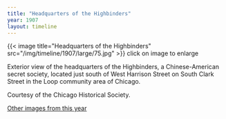 ```yaml
---
title: "Headquarters of the Highbinders"
year: 1907
layout: timeline
---
```


{{< image title="Headquarters of the Highbinders" src="/img/timeline/1907/large/75.jpg" >}}
click on image to enlarge

Exterior view of the headquarters of the Highbinders, a Chinese-American secret society, located just south of West Harrison Street on South Clark Street in the Loop community area of Chicago. 

Courtesy of the Chicago Historical Society. 

[Other images from this year](/historical/timeline/1907)